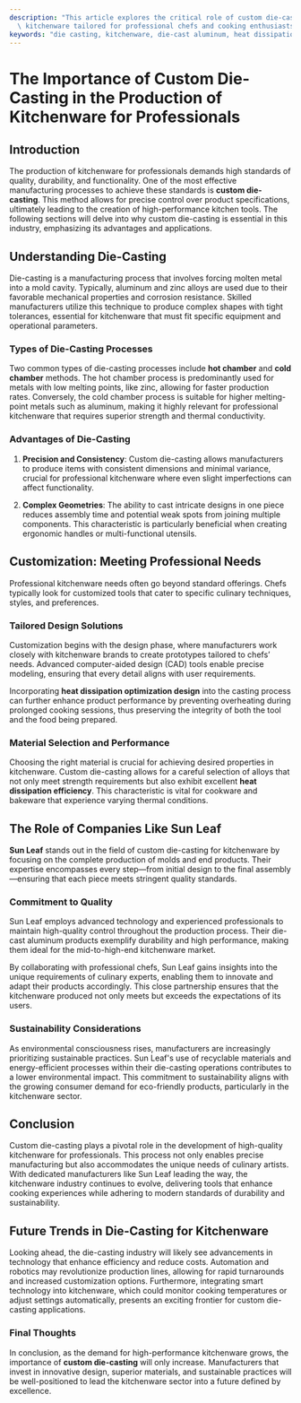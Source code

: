 ```yaml
---
description: "This article explores the critical role of custom die-casting in producing high-quality\
  \ kitchenware tailored for professional chefs and cooking enthusiasts."
keywords: "die casting, kitchenware, die-cast aluminum, heat dissipation efficiency"
---
```

# The Importance of Custom Die-Casting in the Production of Kitchenware for Professionals

## Introduction

The production of kitchenware for professionals demands high standards of quality, durability, and functionality. One of the most effective manufacturing processes to achieve these standards is **custom die-casting**. This method allows for precise control over product specifications, ultimately leading to the creation of high-performance kitchen tools. The following sections will delve into why custom die-casting is essential in this industry, emphasizing its advantages and applications.

## Understanding Die-Casting

Die-casting is a manufacturing process that involves forcing molten metal into a mold cavity. Typically, aluminum and zinc alloys are used due to their favorable mechanical properties and corrosion resistance. Skilled manufacturers utilize this technique to produce complex shapes with tight tolerances, essential for kitchenware that must fit specific equipment and operational parameters.

### Types of Die-Casting Processes

Two common types of die-casting processes include **hot chamber** and **cold chamber** methods. The hot chamber process is predominantly used for metals with low melting points, like zinc, allowing for faster production rates. Conversely, the cold chamber process is suitable for higher melting-point metals such as aluminum, making it highly relevant for professional kitchenware that requires superior strength and thermal conductivity.

### Advantages of Die-Casting

1. **Precision and Consistency**: Custom die-casting allows manufacturers to produce items with consistent dimensions and minimal variance, crucial for professional kitchenware where even slight imperfections can affect functionality.
   
2. **Complex Geometries**: The ability to cast intricate designs in one piece reduces assembly time and potential weak spots from joining multiple components. This characteristic is particularly beneficial when creating ergonomic handles or multi-functional utensils.

## Customization: Meeting Professional Needs

Professional kitchenware needs often go beyond standard offerings. Chefs typically look for customized tools that cater to specific culinary techniques, styles, and preferences.

### Tailored Design Solutions

Customization begins with the design phase, where manufacturers work closely with kitchenware brands to create prototypes tailored to chefs’ needs. Advanced computer-aided design (CAD) tools enable precise modeling, ensuring that every detail aligns with user requirements. 

Incorporating **heat dissipation optimization design** into the casting process can further enhance product performance by preventing overheating during prolonged cooking sessions, thus preserving the integrity of both the tool and the food being prepared.

### Material Selection and Performance

Choosing the right material is crucial for achieving desired properties in kitchenware. Custom die-casting allows for a careful selection of alloys that not only meet strength requirements but also exhibit excellent **heat dissipation efficiency**. This characteristic is vital for cookware and bakeware that experience varying thermal conditions.

## The Role of Companies Like Sun Leaf

**Sun Leaf** stands out in the field of custom die-casting for kitchenware by focusing on the complete production of molds and end products. Their expertise encompasses every step—from initial design to the final assembly—ensuring that each piece meets stringent quality standards.

### Commitment to Quality

Sun Leaf employs advanced technology and experienced professionals to maintain high-quality control throughout the production process. Their die-cast aluminum products exemplify durability and high performance, making them ideal for the mid-to-high-end kitchenware market. 

By collaborating with professional chefs, Sun Leaf gains insights into the unique requirements of culinary experts, enabling them to innovate and adapt their products accordingly. This close partnership ensures that the kitchenware produced not only meets but exceeds the expectations of its users.

### Sustainability Considerations

As environmental consciousness rises, manufacturers are increasingly prioritizing sustainable practices. Sun Leaf's use of recyclable materials and energy-efficient processes within their die-casting operations contributes to a lower environmental impact. This commitment to sustainability aligns with the growing consumer demand for eco-friendly products, particularly in the kitchenware sector.

## Conclusion

Custom die-casting plays a pivotal role in the development of high-quality kitchenware for professionals. This process not only enables precise manufacturing but also accommodates the unique needs of culinary artists. With dedicated manufacturers like Sun Leaf leading the way, the kitchenware industry continues to evolve, delivering tools that enhance cooking experiences while adhering to modern standards of durability and sustainability.

## Future Trends in Die-Casting for Kitchenware

Looking ahead, the die-casting industry will likely see advancements in technology that enhance efficiency and reduce costs. Automation and robotics may revolutionize production lines, allowing for rapid turnarounds and increased customization options. Furthermore, integrating smart technology into kitchenware, which could monitor cooking temperatures or adjust settings automatically, presents an exciting frontier for custom die-casting applications.

### Final Thoughts

In conclusion, as the demand for high-performance kitchenware grows, the importance of **custom die-casting** will only increase. Manufacturers that invest in innovative design, superior materials, and sustainable practices will be well-positioned to lead the kitchenware sector into a future defined by excellence.
